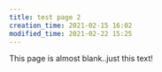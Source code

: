 ```yaml
---
title: test page 2
creation_time: 2021-02-15 16:02
modified_time: 2021-02-22 15:25
---
```


This page is almost blank..just this text!
